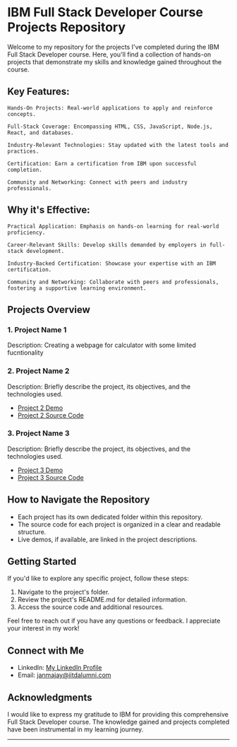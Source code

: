 

# IBM Full Stack Developer Course Projects Repository

Welcome to my repository for the projects I've completed during the IBM Full Stack Developer course. Here, you'll find a collection of hands-on projects that demonstrate my skills and knowledge gained throughout the course.

## Key Features:

    Hands-On Projects: Real-world applications to apply and reinforce concepts.

    Full-Stack Coverage: Encompassing HTML, CSS, JavaScript, Node.js, React, and databases.

    Industry-Relevant Technologies: Stay updated with the latest tools and practices.

    Certification: Earn a certification from IBM upon successful completion.

    Community and Networking: Connect with peers and industry professionals.

## Why it's Effective:

    Practical Application: Emphasis on hands-on learning for real-world proficiency.

    Career-Relevant Skills: Develop skills demanded by employers in full-stack development.

    Industry-Backed Certification: Showcase your expertise with an IBM certification.

    Community and Networking: Collaborate with peers and professionals, fostering a supportive learning environment.

## Projects Overview

### 1. Project Name 1

Description:  Creating a webpage for calculator with some limited fucntionality  

### 2. Project Name 2

Description: Briefly describe the project, its objectives, and the technologies used.

- [Project 2 Demo](link_to_live_demo_if_available)
- [Project 2 Source Code](link_to_project_repository)

### 3. Project Name 3

Description: Briefly describe the project, its objectives, and the technologies used.

- [Project 3 Demo](link_to_live_demo_if_available)
- [Project 3 Source Code](link_to_project_repository)

## How to Navigate the Repository

- Each project has its own dedicated folder within this repository.
- The source code for each project is organized in a clear and readable structure.
- Live demos, if available, are linked in the project descriptions.

## Getting Started

If you'd like to explore any specific project, follow these steps:

1. Navigate to the project's folder.
2. Review the project's README.md for detailed information.
3. Access the source code and additional resources.

Feel free to reach out if you have any questions or feedback. I appreciate your interest in my work!

## Connect with Me

- LinkedIn: [My LinkedIn Profile](https://www.linkedin.com/in/janmajay-kumar-82b37121/)
- Email: janmajay@iitdalumni.com

## Acknowledgments

I would like to express my gratitude to IBM for providing this comprehensive Full Stack Developer course. The knowledge gained and projects completed have been instrumental in my learning journey.

---



